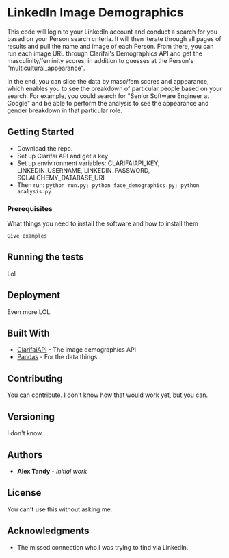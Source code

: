 # LinkedIn Image Demographics

This code will login to your LinkedIn account and conduct a search for you based on your Person search criteria. It will then iterate through all pages of results and pull the name and image of each Person. From there, you can run each image URL through Clarifai's Demographics API and get the masculinity/feminity scores, in addition to guesses at the Person's "multicultural_appearance". 

In the end, you can slice the data by masc/fem scores and appearance, which enables you to see the breakdown of particular people based on your search. For example, you could search for "Senior Software Engineer at Google" and be able to perform the analysis to see the appearance and gender breakdown in that particular role.

## Getting Started

* Download the repo.
* Set up Clarifai API and get a key
* Set up envivironment variables: CLARIFAIAPI_KEY, LINKEDIN_USERNAME, LINKEDIN_PASSWORD, SQLALCHEMY_DATABASE_URI
* Then run: 
    ```python run.py; python face_demographics.py; python analysis.py```

### Prerequisites

What things you need to install the software and how to install them

```
Give examples
```

## Running the tests

Lol

## Deployment

Even more LOL.

## Built With

* [ClarifaiAPI](http://www.clarifai.com) - The image demographics API
* [Pandas](https://pandas.pydata.org/) - For the data things.

## Contributing

You can contribute. I don't know how that would work yet, but you can. 

## Versioning

I don't know.

## Authors

* **Alex Tandy** - *Initial work*


## License

You can't use this without asking me.

## Acknowledgments

* The missed connection who I was trying to find via LinkedIn.
